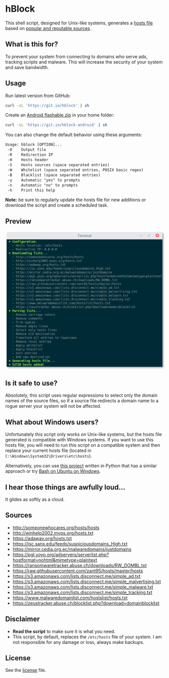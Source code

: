 # hBlock
This shell script, designed for Unix-like systems, generates a [hosts file](http://man7.org/linux/man-pages/man5/hosts.5.html) based on [popular and reputable sources](#sources).

## What is this for?
To prevent your system from connecting to domains who serve ads, tracking scripts and malware. This will increase the security of your system and save bandwidth.

## Usage
Run latest version from GitHub:
```sh
curl -sL 'https://git.io/hblock' | sh
```
Create an [Android flashable zip](http://forum.xda-developers.com/wiki/Flashing) in your home folder:
```sh
curl -sL 'https://git.io/hblock-android' | sh
```
You can also change the default behavior using these arguments:
```
Usage: hblock [OPTION]...
 -O    Output file
 -R    Redirection IP
 -H    Hosts header
 -S    Hosts sources (space separated entries)
 -W    Whitelist (space separated entries, POSIX basic regex)
 -B    Blacklist (space separated entries)
 -y    Automatic "yes" to prompts
 -n    Automatic "no" to prompts
 -h    Print this help
```
**Note:** be sure to regularly update the hosts file for new additions or download the script and create a scheduled task.

## Preview
![Preview](preview.png)

## Is it safe to use?
Absolutely, this script uses regular expressions to select only the domain names of the source files, so if a source file redirects a domain name to a rogue server your system will not be affected.

## What about Windows users?
Unfortunately this script only works on Unix-like systems, but the hosts file generated is compatible with Windows systems. If you want to use this hosts file, you will need to run this script on a compatible system and then replace your current hosts file (located in `C:\Windows\System32\Drivers\etc\hosts`).

Alternatively, you can use [this project](https://github.com/StevenBlack/hosts) written in Python that has a similar approach or try [Bash on Ubuntu on Windows](https://github.com/Microsoft/BashOnWindows).

## I hear those things are awfully loud...
It glides as softly as a cloud.

## Sources
- http://someonewhocares.org/hosts/hosts
- http://winhelp2002.mvps.org/hosts.txt
- https://adaway.org/hosts.txt
- https://isc.sans.edu/feeds/suspiciousdomains_High.txt
- https://mirror.cedia.org.ec/malwaredomains/justdomains
- https://pgl.yoyo.org/adservers/serverlist.php?hostformat=nohtml&mimetype=plaintext
- https://ransomwaretracker.abuse.ch/downloads/RW_DOMBL.txt
- https://raw.githubusercontent.com/zant95/hosts/master/hosts
- https://s3.amazonaws.com/lists.disconnect.me/simple_ad.txt
- https://s3.amazonaws.com/lists.disconnect.me/simple_malvertising.txt
- https://s3.amazonaws.com/lists.disconnect.me/simple_malware.txt
- https://s3.amazonaws.com/lists.disconnect.me/simple_tracking.txt
- https://www.malwaredomainlist.com/hostslist/hosts.txt
- https://zeustracker.abuse.ch/blocklist.php?download=domainblocklist

## Disclaimer
- **Read the script** to make sure it is what you need.
- This script, by default, replaces the `/etc/hosts` file of your system. I am not responsible for any damage or loss, always make backups.

## License
See the [license](LICENSE) file.

